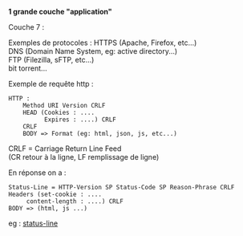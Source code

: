 **1 grande couche "application"**  

Couche 7 : 

Exemples de protocoles : HTTPS (Apache, Firefox, etc...)  
DNS (Domain Name System, eg: active directory...)  
FTP (Filezilla, sFTP, etc...)  
bit torrent...  

Exemple de requête http :

    HTTP : 
        Method URI Version CRLF  
        HEAD (Cookies : ....
              Expires : ....) CRLF  
        CRLF
        BODY => Format (eg: html, json, js, etc...)

CRLF = Carriage Return Line Feed   
(CR retour à la ligne, LF remplissage de ligne)  

En réponse on a :  

    Status-Line = HTTP-Version SP Status-Code SP Reason-Phrase CRLF  
    Headers (set-cookie : ....  
         content-length : ....) CRLF  
    BODY => (html, js ...)

eg : [status-line](https://datatracker.ietf.org/doc/html/rfc2616#section-6.1)  

